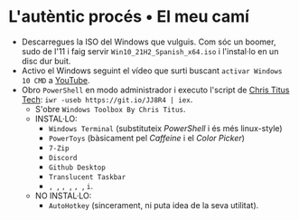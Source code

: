# L'autèntic procés • El meu camí

- Descarregues la ISO del Windows que vulguis. Com sóc un boomer, sudo de l'11 i faig servir `Win10_21H2_Spanish_x64.iso` i l'instal·lo en un disc dur buit.
- Activo el Windows seguint el vídeo que surti buscant `activar Windows 10 CMD` a [YouTube](https://youtube.com/results?search_query=activar+windows+10+cmd).
- Obro `PowerShell` en modo administrador i executo l'script de [Chris Titus Tech](https://christitus.com/debloat-windows-10-2020/): `iwr -useb https://git.io/JJ8R4 | iex`.
  - S'obre `Windows Toolbox By Chris Titus`.
  - INSTAL·LO:
    - `Windows Terminal` (substituteix *PowerShell* i és més linux-style)
    - `PowerToys` (bàsicament pel *Caffeine* i el *Color Picker*)
    - `7-Zip`
    - `Discord`
    - `Github Desktop`
    - ``Translucent Taskbar``
    - ``, ``, ``, ``, ``, ``, `` i ``.
   - NO INSTAL·LO:
      - `AutoHotkey` (sincerament, ni puta idea de la seva utilitat).
